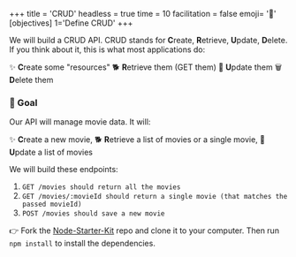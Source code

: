 +++
title = 'CRUD'
headless = true
time = 10
facilitation = false
emoji= '🧩'
[objectives]
    1='Define CRUD'
+++

We will build a CRUD API. CRUD stands for **C**reate, **R**etrieve, **U**pdate, **D**elete. If you think about it, this is what most applications do:

✨ **C**reate some "resources"
🐕 **R**etrieve them (GET them)
📨 **U**pdate them
🗑️ **D**elete them

### 🎯 Goal

Our API will manage movie data. It will:

✨ **C**reate a new movie,
🐕 **R**etrieve a list of movies or a single movie,
📨 **U**pdate a list of movies

We will build these endpoints:

1. `GET /movies should return all the movies`
1. `GET /movies/:movieId should return a single movie (that matches the passed movieId)`
1. `POST /movies should save a new movie`

👉 Fork the [Node-Starter-Kit](https://github.com/CodeYourFuture/Node-Starter-Kit) repo and clone it to your computer. Then run `npm install` to install the dependencies.
